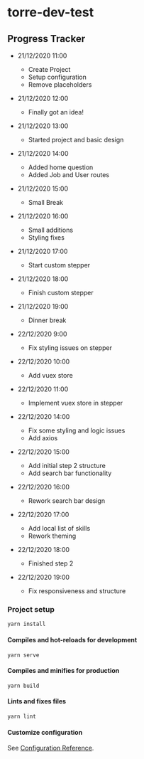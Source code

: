 # torre-dev-test

## Progress Tracker

- 21/12/2020 11:00
  - Create Project
  - Setup configuration
  - Remove placeholders

- 21/12/2020 12:00
  - Finally got an idea!

- 21/12/2020 13:00
  - Started project and basic design

- 21/12/2020 14:00
  - Added home question
  - Added Job and User routes

- 21/12/2020 15:00
  - Small Break

- 21/12/2020 16:00
  - Small additions
  - Styling fixes

- 21/12/2020 17:00
  - Start custom stepper

- 21/12/2020 18:00
  - Finish custom stepper

- 21/12/2020 19:00
  - Dinner break

- 22/12/2020 9:00
  - Fix styling issues on stepper

- 22/12/2020 10:00
  - Add vuex store

- 22/12/2020 11:00
  - Implement vuex store in stepper

- 22/12/2020 14:00
  - Fix some styling and logic issues
  - Add axios

- 22/12/2020 15:00
  - Add initial step 2 structure
  - Add search bar functionality

- 22/12/2020 16:00
  - Rework search bar design
  
- 22/12/2020 17:00
  - Add local list of skills
  - Rework theming

- 22/12/2020 18:00
  - Finished step 2

- 22/12/2020 19:00
  - Fix responsiveness and structure


### Project setup
```
yarn install
```

#### Compiles and hot-reloads for development
```
yarn serve
```

#### Compiles and minifies for production
```
yarn build
```

#### Lints and fixes files
```
yarn lint
```

#### Customize configuration
See [Configuration Reference](https://cli.vuejs.org/config/).
